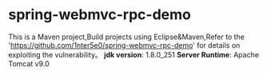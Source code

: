 # spring-webmvc-rpc-demo
This is a Maven project,Build projects using Eclipse&Maven,Refer to the 'https://github.com/1nter5e0/spring-webmvc-rpc-demo' for details on exploiting the vulnerability。
**jdk version**: 1.8.0_251
**Server Runtime**: Apache Tomcat v9.0